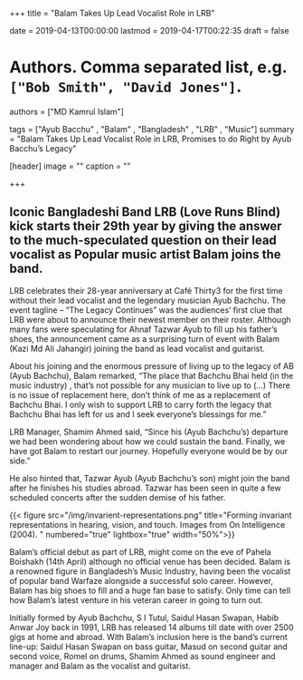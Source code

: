 +++
title = "Balam Takes Up Lead Vocalist Role in LRB"

date = 2019-04-13T00:00:00
lastmod = 2019-04-17T00:22:35
draft = false

# Authors. Comma separated list, e.g. `["Bob Smith", "David Jones"]`.
authors = ["MD Kamrul Islam"]

tags = ["Ayub Bacchu" , "Balam" , "Bangladesh" , "LRB" , "Music"]
summary = "Balam Takes Up Lead Vocalist Role in LRB, Promises to do Right by Ayub Bacchu’s Legacy"

[header]
image = ""
caption = ""

+++

## Iconic Bangladeshi Band LRB (Love Runs Blind) kick starts their 29th year by giving the answer to the much-speculated question on their lead vocalist as Popular music artist Balam joins the band.

LRB celebrates their 28-year anniversary at Café Thirty3 for the first time without their lead vocalist and the legendary musician Ayub Bachchu. The event tagline – “The Legacy Continues” was the audiences’ first clue that LRB were about to announce their newest member on their roster. Although many fans were speculating for Ahnaf Tazwar Ayub to fill up his father’s shoes, the announcement came as a surprising turn of event with Balam (Kazi Md Ali Jahangir) joining the band as lead vocalist and guitarist.

About his joining and the enormous pressure of living up to the legacy of AB (Ayub Bachchu), Balam remarked, “The place that Bachchu Bhai held (in the music industry) , that’s not possible for any musician to live up to (…) There is no issue of replacement here, don’t think of me as a replacement of Bachchu Bhai. I only wish to support LRB to carry forth the legacy that Bachchu Bhai has left for us and I seek everyone’s blessings for me.”

LRB Manager, Shamim Ahmed said, “Since his (Ayub Bachchu’s) departure we had been wondering about how we could sustain the band. Finally, we have got Balam to restart our journey. Hopefully everyone would be by our side.”

He also hinted that, Tazwar Ayub (Ayub Bachchu’s son) might join the band after he finishes his studies abroad. Tazwar has been seen in quite a few scheduled concerts after the sudden demise of his father.

{{< figure src="/img/invarient-representations.png" title="Forming invariant representations in hearing, vision, and touch. Images from On Intelligence (2004). " numbered="true" lightbox="true" width="50%">}}

Balam’s official debut as part of LRB, might come on the eve of Pahela Boishakh (14th April) although no official venue has been decided. Balam is a renowned figure in Bangladesh’s Music Industry, having been the vocalist of popular band Warfaze alongside a successful solo career. However, Balam has big shoes to fill and a huge fan base to satisfy. Only time can tell how Balam’s latest venture in his veteran career in going to turn out.

Initially formed by Ayub Bachchu, S I Tutul, Saidul Hasan Swapan, Habib Anwar Joy back in 1991, LRB has released 14 albums till date with over 2500 gigs at home and abroad. With Balam’s inclusion here is the band’s current line-up: Saidul Hasan Swapan on bass guitar, Masud on second guitar and second voice, Romel on drums, Shamim Ahmed as sound engineer and manager and Balam as the vocalist and guitarist.
